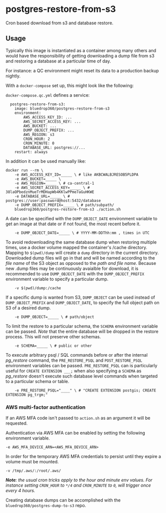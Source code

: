 # postgres-restore-from-s3

Cron based download from s3 and database restore.

## Usage

Typically this image is instantiated as a container among many others and would have the responsibility of getting downloading a dump file from s3 and restoring a database at a particular time of day.

For instance: a QC environment might reset its data to a production backup nightly.

With a `docker-compose` set up, this might look like the following:

`docker-compose.qc.yml` defines a service:

```
  postgres-restore-from-s3:
    image: bluedrop360/postgres-restore-from-s3
    environment:
        AWS_ACCESS_KEY_ID: ...
        AWS_SECRET_ACCESS_KEY: ...
        AWS_BUCKET: ...
        DUMP_OBJECT_PREFIX: ...
        AWS_REGION: s3
        CRON_HOUR: 2
        CRON_MINUTE: 0
        DATABASE_URL: postgres://...
    restart: always
```

In addition it can be used manually like:

```
docker run --rm \
	-e AWS_ACCESS_KEY_ID=_____ \ # like AKBCWALBJRESOB5PLDPA
	-e AWS_BUCKET=_____ \
	-e AWS_REGION=_____ \ # ca-central-1
	-e AWS_SECRET_ACCESS_KEY=_____ \ # 38laOPbedznMueTrMDHapWb4KKlwPPme7aGuHKWE
	-e DATABASE_URL=_____ \ # postgres://user:password@host:5432/database
	-e DUMP_OBJECT_PREFIX=_____ \ # path/subpath/
	bluedrop360/postgres-restore-from-s3 ./action.sh
```

A date can be specified with the `DUMP_OBJECT_DATE` environment variable to get an image at that date or if not found, the most recent before it.

```
	-e DUMP_OBJECT_DATE=_____ \ # YYYY-MM-DDThh:mm , times in UTC
```

To avoid redownloading the same database dump when restoring multiple times, use a docker volume mapped the container's /cache directory. Mapping to `$(pwd)/dump` will create a `dump` directory in the current directory. Downloaded dump files will go in that and will be named according to the _file name_ of the S3 object as opposed to the _path and file name_. Because new .dump files may be continuously avaialble for download, it is recommended to use `DUMP_OBJECT_DATE` with the `DUMP_OBJECT_PREFIX` environment variable to specify a particular dump.

```
	-v $(pwd)/dump:/cache
```

If a specific dump is wanted from S3, `DUMP_OBJECT` can be used instead of `DUMP_OBJECT_PREFIX` and `DUMP_OBJECT_DATE`, to specify the full object path on S3 of a desired dump.

```
	-e DUMP_OBJECT=_____ \ # path/object
```

To limit the restore to a particular schema, the `SCHEMA` environment variable can be passed. _Note_ that the entire database will be dropped in the restore process. This will not preserve other schemas.

```
    -e SCHEMA=_____ \ # public or other
```

To execute arbitrary psql / SQL commands before or after the internal _pg_restore_ command, the `PRE_RESTORE_PSQL` and `POST_RESTORE_PSQL` environment variables can be passed. `PRE_RESTORE_PSQL` can is particularly useful for `CREATE EXTENSION ___;` when also specifying a `SCHEMA` as _pg_restore_ doesn't execute such database level commands when targeted to a particular schema or table.

```
    -e PRE_RESTORE_PSQL="____" \ # "CREATE EXTENSION postgis; CREATE EXTENSION pg_trgm;"
```

### AWS multi-factor authentication

If an AWS MFA code isn't passed to `action.sh` as an argument it will be requested.

Authentication via AWS MFA can be enabled by setting the following environment variable.

```
-e AWS_MFA_DEVICE_ARN=<AWS_MFA_DEVICE_ARN>
```

In order for the temporary AWS MFA credentials to persist until they expire a volume must be mounted.

```
-v /tmp/.aws/:/root/.aws/
```

***Note**: the usual cron tricks apply to the hour and minute env values. For instance setting `CRON_HOUR` to `*/4` and `CRON_MINUTE` to `0`, will trigger once every 4 hours.*

Creating database dumps can be accomplished with the `bluedrop360/postgres-dump-to-s3` repo.
